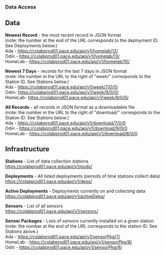 ### Data Access

## Data
**Newest Record** - the most recent record in JSON format<br>
(note: the number at the end of the URL corresponds to the deployment ID. See Deployments below.)<br>
Ada - <a href="https://colabprod01.pace.edu/api/v1/homelab/12/">https://colabprod01.pace.edu/api/v1/homelab/12/</a><br>
Odin - <a href="https://colabprod01.pace.edu/api/v1/homelab/13/">https://colabprod01.pace.edu/api/v1/homelab/13/</a><br>
HomeLab - <a href="https://colabprod01.pace.edu/api/v1/homelab/10/">https://colabprod01.pace.edu/api/v1/homelab/10/</a>

**Newest 7 Days** - records for the last 7 days in JSON format<br>
(note: the number in the URL to the right of "week/" corresponds to the Station ID. See Stations below.)<br>
Ada - <a href="https://colabprod01.pace.edu/api/v1/week/7/0/0/">https://colabprod01.pace.edu/api/v1/week/7/0/0/</a><br>
Odin- <a href="https://colabprod01.pace.edu/api/v1/week/9/0/0/">https://colabprod01.pace.edu/api/v1/week/9/0/0/</a><br>
HomeLab- <a href="https://colabprod01.pace.edu/api/v1/week/8/0/0/">https://colabprod01.pace.edu/api/v1/week/8/0/0/</a>

**All Records** - all records in JSON format as a downloadable file<br>
(note: the number in the URL to the right of "download/" corresponds to the Station ID. See Stations below.)<br>
Ada - <a href="https://colabprod01.pace.edu/api/v1/download/7/0/0">https://colabprod01.pace.edu/api/v1/download/7/0/0</a><br>
Odin - <a href="https://colabprod01.pace.edu/api/v1/download/9/0/0">https://colabprod01.pace.edu/api/v1/download/9/0/0</a><br>
HomeLab - <a href="https://colabprod01.pace.edu/api/v1/download/8/0/0">https://colabprod01.pace.edu/api/v1/download/8/0/0</a>


## Infrastructure

**Stations** - List of data collection stations<br>
<a href="https://colabprod01.pace.edu/api/v1/pods/">https://colabprod01.pace.edu/api/v1/pods/</a>

**Deployments** - All listed deployments (periods of time stations collect data)<br>
<a href="https://colabprod01.pace.edu/api/v1/pods/">https://colabprod01.pace.edu/api/v1/deps/</a>

**Active Deployments** - Deployments currently on and collecting data<br>
<a href="https://colabprod01.pace.edu/api/v1/activeDeps/">https://colabprod01.pace.edu/api/v1/activeDeps/</a>

**Sensors** - List of all sensors<br>
<a href="https://colabprod01.pace.edu/api/v1/sensors/">https://colabprod01.pace.edu/api/v1/sensors/</a>

**Sensor Packages** - Lists of sensors currently installed on a given station<br>
(note: the number at the end of the URL corresponds to the station ID. See Stations above.)<br>
Ada - <a href="https://colabprod01.pace.edu/api/v1/sensorPkg/7/">https://colabprod01.pace.edu/api/v1/sensorPkg/7/</a><br>
HomeLab - <a href="https://colabprod01.pace.edu/api/v1/sensorPkg/8/">https://colabprod01.pace.edu/api/v1/sensorPkg/8/</a><br>
Odin - <a href="https://colabprod01.pace.edu/api/v1/sensorPkg/9/">https://colabprod01.pace.edu/api/v1/sensorPkg/9/</a>
